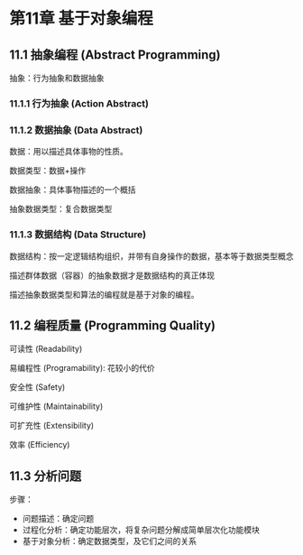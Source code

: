 # 第11章 基于对象编程

## 11.1 抽象编程 (Abstract Programming)

抽象：行为抽象和数据抽象

### 11.1.1 行为抽象 (Action Abstract)

### 11.1.2 数据抽象 (Data Abstract)

数据：用以描述具体事物的性质。

数据类型：数据+操作

数据抽象：具体事物描述的一个概括

抽象数据类型：复合数据类型

### 11.1.3 数据结构 (Data Structure)

数据结构：按一定逻辑结构组织，并带有自身操作的数据，基本等于数据类型概念

描述群体数据（容器）的抽象数据才是数据结构的真正体现

描述抽象数据类型和算法的编程就是基于对象的编程。

## 11.2 编程质量 (Programming Quality)

可读性 (Readability)

易编程性 (Programability): 花较小的代价

安全性 (Safety)

可维护性 (Maintainability)

可扩充性 (Extensibility)

效率 (Efficiency)

## 11.3 分析问题

步骤：
  * 问题描述：确定问题
  * 过程化分析：确定功能层次，将复杂问题分解成简单层次化功能模块
  * 基于对象分析：确定数据类型，及它们之间的关系



